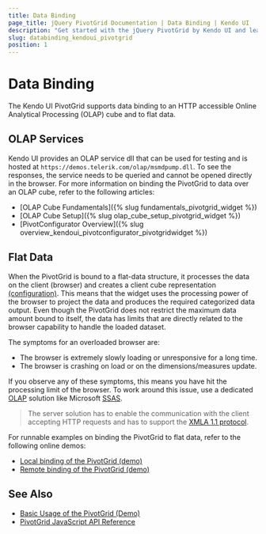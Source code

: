 ```yaml
---
title: Data Binding
page_title: jQuery PivotGrid Documentation | Data Binding | Kendo UI
description: "Get started with the jQuery PivotGrid by Kendo UI and learn about the OLAP cube configuration for performing data binding and about the limitations when binding the widget to flat data."
slug: databinding_kendoui_pivotgrid
position: 1
---
```


# Data Binding

The Kendo UI PivotGrid supports data binding to an HTTP accessible Online Analytical Processing (OLAP) cube and to flat data.

## OLAP Services

Kendo UI provides an OLAP service dll that can be used for testing and is hosted at `https://demos.telerik.com/olap/msmdpump.dll`. To see the responses, the service needs to be queried and cannot be opened directly in the browser. For more information on binding the PivotGrid to data over an OLAP cube, refer to the following articles:
* [OLAP Cube Fundamentals]({% slug fundamentals_pivotgrid_widget %})
* [OLAP Cube Setup]({% slug olap_cube_setup_pivotgrid_widget %})
* [PivotConfigurator Overview]({% slug overview_kendoui_pivotconfigurator_pivotgridwidget %})

## Flat Data

When the PivotGrid is bound to a flat-data structure, it processes the data on the client (browser) and creates a client cube representation [(configuration)](/api/javascript/data/pivotdatasource/configuration/schema.cube). This means that the widget uses the processing power of the browser to project the data and produces the required categorized data output. Even though the PivotGrid does not restrict the maximum data amount bound to itself, the data has limits that are directly related to the browser capability to handle the loaded dataset.

The symptoms for an overloaded browser are:
- The browser is extremely slowly loading or unresponsive for a long time.
- The browser is crashing on load or on the dimensions/measures update.

If you observe any of these symptoms, this means you have hit the processing limit of the browser. To work around this issue, use a dedicated [OLAP](https://en.wikipedia.org/wiki/Online_analytical_processing) solution like Microsoft [SSAS](https://technet.microsoft.com/en-us/library/ms175609(v=sql.90).aspx).

> The server solution has to enable the communication with the client accepting HTTP requests and has to support the [XMLA 1.1 protocol](https://en.wikipedia.org/wiki/XML_for_Analysis).

For runnable examples on binding the PivotGrid to flat data, refer to the following online demos:
* [Local binding of the PivotGrid (demo)](https://demos.telerik.com/kendo-ui/pivotgrid/local-flat-data-binding)
* [Remote binding of the PivotGrid (demo)](https://demos.telerik.com/kendo-ui/pivotgrid/remote-flat-data-binding)

## See Also

* [Basic Usage of the PivotGrid (Demo)](http://demos.telerik.com/kendo-ui/pivotgrid/index)
* [PivotGrid JavaScript API Reference](/api/javascript/ui/pivotgrid)
